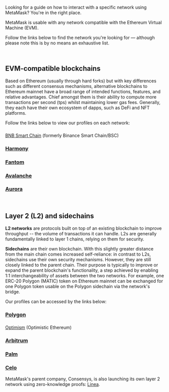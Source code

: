 Looking for a guide on how to interact with a specific network using MetaMask? You're in the right place. 


MetaMask is usable with any network compatible with the Ethereum Virtual Machine (EVM).


Follow the links below to find the network you're looking for — although please note this is by no means an exhaustive list.


 


**EVM-compatible blockchains**
------------------------------


Based on Ethereum (usually through hard forks) but with key differences such as different consensus mechanisms, alternative blockchains to Ethereum mainnet have a broad range of intended functions, features, and relative advantages. Chief amongst them is their ability to compute more transactions per second (tps) whilst maintaining lower gas fees. Generally, they each have their own ecosystem of dapps, such as DeFi and NFT platforms. 


Follow the links below to view our profiles on each network:


### 
[BNB Smart Chain](https://support.metamask.io/hc/en-us/articles/4415758120219) (formerly Binance Smart Chain/BSC)


### [Harmony](https://support.metamask.io/hc/en-us/articles/4415758143387)


### [Fantom](https://support.metamask.io/hc/en-us/articles/4415758161435)


### [Avalanche](https://support.metamask.io/hc/en-us/articles/4415758179355)


### [Aurora](https://support.metamask.io/hc/en-us/articles/6945467429019)


 


**Layer 2 (L2) and sidechains**
-------------------------------


**L2 networks** are protocols built on top of an existing blockchain to improve throughput -- the volume of transactions it can handle. L2s are generally fundamentally linked to layer 1 chains, relying on them for security.


**Sidechains** are their own blockchain. With this slightly greater distance from the main chain comes increased self-reliance: in contrast to L2s, sidechains use their own security mechanisms. However, they are still closely linked to the parent chain. Their purpose is typically to improve or expand the parent blockchain's functionality, a step achieved by enabling 1:1 interchangeability of assets between the two networks. For example, one ERC-20 Polygon (MATIC) token on Ethereum mainnet can be exchanged for one Polygon token usable on the Polygon sidechain via the network's bridge. 


Our profiles can be accessed by the links below:


### [Polygon](https://support.metamask.io/hc/en-us/articles/4415758346267)


### 
[Optimism](https://support.metamask.io/hc/en-us/articles/4415758352667) (Optimistic Ethereum)


### [Arbitrum](https://support.metamask.io/hc/en-us/articles/4415758358299)


### [Palm](https://support.metamask.io/hc/en-us/articles/4415771874971)


### [Celo](https://support.metamask.io/hc/en-us/articles/15527318680859)


MetaMask's parent company, Consensys, is also launching its own layer 2 network using zero-knowledge proofs: [Linea](https://linea.build/). 

